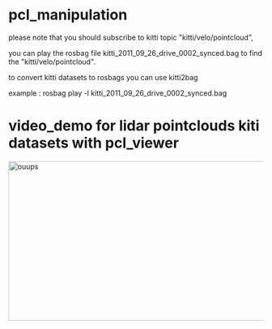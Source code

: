 # pcl_manipulation

please note that you should subscribe to kitti topic "kitti/velo/pointcloud",

you can play the rosbag file kitti_2011_09_26_drive_0002_synced.bag to find the "kitti/velo/pointcloud".

to convert kitti datasets to rosbags you can use kitti2bag

example : rosbag play -l kitti_2011_09_26_drive_0002_synced.bag

# video_demo for lidar pointclouds kiti datasets with pcl_viewer
<a href="http://www.youtube.com/watch?feature=player_embedded&v=yy47cvPw2dA
" target="_blank"><img src="http://img.youtube.com/vi/yy47cvPw2dA/0.jpg" 
alt="ouups" width="560" height="315" border="0" /></a>